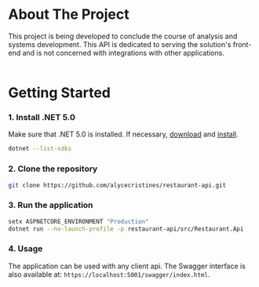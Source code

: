 # About The Project

This project is being developed to conclude the course of analysis and systems development. This API is dedicated to serving the solution's front-end and is not concerned with integrations with other applications.<br><br>

# Getting Started

### 1. Install .NET 5.0

Make sure that .NET 5.0 is installed. If necessary, [download](https://dotnet.microsoft.com/download/dotnet/5.0) and [install](https://docs.microsoft.com/pt-br/dotnet/core/install/).

```sh
dotnet --list-sdks
```

### 2. Clone the repository
```sh
git clone https://github.com/alycecristines/restaurant-api.git
```

### 3. Run the application
```sh
setx ASPNETCORE_ENVIRONMENT "Production"
dotnet run --no-launch-profile -p restaurant-api/src/Restaurant.Api
```

### 4. Usage
The application can be used with any client api. The Swagger interface is also available at: `https://localhost:5001/swagger/index.html`.
